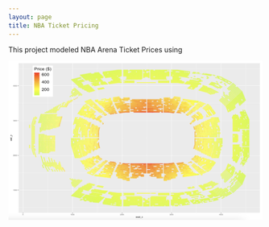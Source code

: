 ```yaml
---
layout: page
title: NBA Ticket Pricing
---
```


This project modeled NBA Arena Ticket Prices using 


![Image](/assets/images/arena_map.png)
